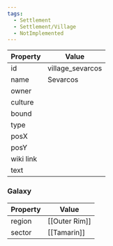 ```yaml
---
tags:
  - Settlement
  - Settlement/Village
  - NotImplemented
---
```


| Property  | Value            |
| --------- | ---------------- |
| id        | village_sevarcos |
| name      | Sevarcos         |
| owner     |                  |
| culture   |                  |
| bound     |                  |
| type      |                  |
| posX      |                  |
| posY      |                  |
| wiki link |                  |
| text      |                  |

### Galaxy
| Property | Value         |
| -------- | ------------- |
| region   | [[Outer Rim]] |
| sector   | [[Tamarin]]   |
